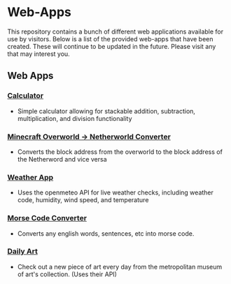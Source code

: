 # Web-Apps
This repository contains a bunch of different web applications available for use by visitors. Below is a list of the provided web-apps that have been created. These will continue to be updated in the future. Please visit any that may interest you. 

## Web Apps
### [Calculator](https://benjamingensler.github.io/Online-Tools/simpleProjects.html)
 - Simple calculator allowing for stackable addition, subtraction, multiplication, and division functionality
### [Minecraft Overworld -> Netherworld Converter](https://benjamingensler.github.io/Online-Tools/simpleProjects.html)
 - Converts the block address from the overworld to the block address of the Netherword and vice versa
### [Weather App](https://benjamingensler.github.io/Online-Tools/weatherApp.html) 
 - Uses the openmeteo API for live weather checks, including weather code, humidity, wind speed, and temperature
### [Morse Code Converter](https://benjamingensler.github.io/Web-Apps/morseCodeCov.html) 
 - Converts any english words, sentences, etc into morse code.
### [Daily Art](https://benjamingensler.github.io/Web-Apps/dailyArt.html) 
 - Check out a new piece of art every day from the metropolitan museum of art's collection. (Uses their API)
